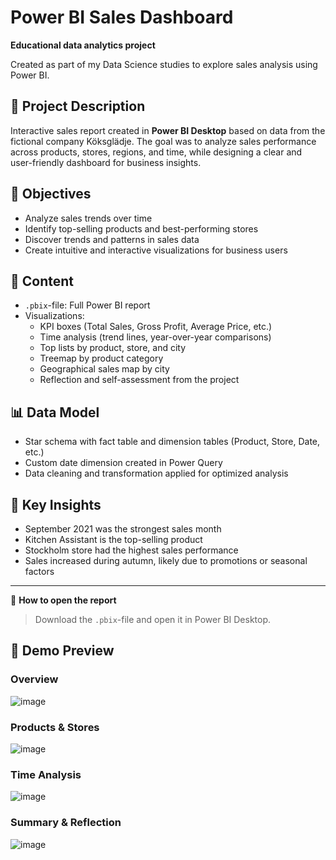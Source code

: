 # Power BI Sales Dashboard

**Educational data analytics project**

Created as part of my Data Science studies to explore sales analysis using Power BI.

## 📝 Project Description
Interactive sales report created in **Power BI Desktop** based on data from the fictional company Köksglädje. The goal was to analyze sales performance across products, stores, regions, and time, while designing a clear and user-friendly dashboard for business insights.

## 🎯 Objectives
- Analyze sales trends over time
- Identify top-selling products and best-performing stores
- Discover trends and patterns in sales data
- Create intuitive and interactive visualizations for business users

## 📂 Content
- `.pbix`-file: Full Power BI report
- Visualizations:
  - KPI boxes (Total Sales, Gross Profit, Average Price, etc.)
  - Time analysis (trend lines, year-over-year comparisons)
  - Top lists by product, store, and city
  - Treemap by product category
  - Geographical sales map by city
  - Reflection and self-assessment from the project

## 📊 Data Model
- Star schema with fact table and dimension tables (Product, Store, Date, etc.)
- Custom date dimension created in Power Query
- Data cleaning and transformation applied for optimized analysis

## 🔎 Key Insights
- September 2021 was the strongest sales month
- Kitchen Assistant is the top-selling product
- Stockholm store had the highest sales performance
- Sales increased during autumn, likely due to promotions or seasonal factors


---

📎 **How to open the report**  
> Download the `.pbix`-file and open it in Power BI Desktop.


## 📸 Demo Preview

### Overview
![image](https://github.com/user-attachments/assets/c34a7413-4084-42a6-93fa-df9ba22caff9)

### Products & Stores
![image](https://github.com/user-attachments/assets/a1a914d4-a0f1-47e6-90be-a4e55c828836)

### Time Analysis
![image](https://github.com/user-attachments/assets/1e08f748-ca7e-4fa9-9054-f49d8f38f8c8)

### Summary & Reflection
![image](https://github.com/user-attachments/assets/c8e2461e-fa95-475c-bf5e-f0564cc8ee6b)
